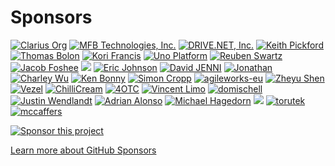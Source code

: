 # Sponsors 

<!-- include sponsors.md -->
[![Clarius Org](https://avatars.githubusercontent.com/u/71888636?v=4&s=39 "Clarius Org")](https://github.com/clarius)
[![MFB Technologies, Inc.](https://avatars.githubusercontent.com/u/87181630?v=4&s=39 "MFB Technologies, Inc.")](https://github.com/MFB-Technologies-Inc)
[![DRIVE.NET, Inc.](https://avatars.githubusercontent.com/u/15047123?v=4&s=39 "DRIVE.NET, Inc.")](https://github.com/drivenet)
[![Keith Pickford](https://avatars.githubusercontent.com/u/16598898?u=64416b80caf7092a885f60bb31612270bffc9598&v=4&s=39 "Keith Pickford")](https://github.com/Keflon)
[![Thomas Bolon](https://avatars.githubusercontent.com/u/127185?u=7f50babfc888675e37feb80851a4e9708f573386&v=4&s=39 "Thomas Bolon")](https://github.com/tbolon)
[![Kori Francis](https://avatars.githubusercontent.com/u/67574?u=3991fb983e1c399edf39aebc00a9f9cd425703bd&v=4&s=39 "Kori Francis")](https://github.com/kfrancis)
[![Uno Platform](https://avatars.githubusercontent.com/u/52228309?v=4&s=39 "Uno Platform")](https://github.com/unoplatform)
[![Reuben Swartz](https://avatars.githubusercontent.com/u/724704?u=2076fe336f9f6ad678009f1595cbea434b0c5a41&v=4&s=39 "Reuben Swartz")](https://github.com/rbnswartz)
[![Jacob Foshee](https://avatars.githubusercontent.com/u/480334?v=4&s=39 "Jacob Foshee")](https://github.com/jfoshee)
[![](https://avatars.githubusercontent.com/u/33566379?u=bf62e2b46435a267fa246a64537870fd2449410f&v=4&s=39 "")](https://github.com/Mrxx99)
[![Eric Johnson](https://avatars.githubusercontent.com/u/26369281?u=41b560c2bc493149b32d384b960e0948c78767ab&v=4&s=39 "Eric Johnson")](https://github.com/eajhnsn1)
[![David JENNI](https://avatars.githubusercontent.com/u/3200210?v=4&s=39 "David JENNI")](https://github.com/davidjenni)
[![Jonathan ](https://avatars.githubusercontent.com/u/5510103?u=98dcfbef3f32de629d30f1f418a095bf09e14891&v=4&s=39 "Jonathan ")](https://github.com/Jonathan-Hickey)
[![Charley Wu](https://avatars.githubusercontent.com/u/574719?u=ea7c743490c83e8e4b36af76000f2c71f75d636e&v=4&s=39 "Charley Wu")](https://github.com/akunzai)
[![Ken Bonny](https://avatars.githubusercontent.com/u/6417376?u=569af445b6f387917029ffb5129e9cf9f6f68421&v=4&s=39 "Ken Bonny")](https://github.com/KenBonny)
[![Simon Cropp](https://avatars.githubusercontent.com/u/122666?v=4&s=39 "Simon Cropp")](https://github.com/SimonCropp)
[![agileworks-eu](https://avatars.githubusercontent.com/u/5989304?v=4&s=39 "agileworks-eu")](https://github.com/agileworks-eu)
[![Zheyu Shen](https://avatars.githubusercontent.com/u/4067473?v=4&s=39 "Zheyu Shen")](https://github.com/arsdragonfly)
[![Vezel](https://avatars.githubusercontent.com/u/87844133?v=4&s=39 "Vezel")](https://github.com/vezel-dev)
[![ChilliCream](https://avatars.githubusercontent.com/u/16239022?v=4&s=39 "ChilliCream")](https://github.com/ChilliCream)
[![4OTC](https://avatars.githubusercontent.com/u/68428092?v=4&s=39 "4OTC")](https://github.com/4OTC)
[![Vincent Limo](https://avatars.githubusercontent.com/devlooped-user?s=39 "Vincent Limo")](https://github.com/v-limo)
[![domischell](https://avatars.githubusercontent.com/u/66068846?u=0a5c5e2e7d90f15ea657bc660f175605935c5bea&v=4&s=39 "domischell")](https://github.com/DominicSchell)
[![Justin Wendlandt](https://avatars.githubusercontent.com/u/1068431?u=f7715ed6a8bf926d96ec286f0f1c65f94bf86928&v=4&s=39 "Justin Wendlandt")](https://github.com/jwendl)
[![Adrian Alonso](https://avatars.githubusercontent.com/u/2027083?u=129cf516d99f5cb2fd0f4a0787a069f3446b7522&v=4&s=39 "Adrian Alonso")](https://github.com/adalon)
[![Michael Hagedorn](https://avatars.githubusercontent.com/u/61711586?u=8f653dfcb641e8c18cc5f78692ebc6bb3a0c92be&v=4&s=39 "Michael Hagedorn")](https://github.com/Eule02)
[![](https://avatars.githubusercontent.com/devlooped-user?s=39 "")](https://github.com/henkmartijn)
[![torutek](https://avatars.githubusercontent.com/u/33917059?v=4&s=39 "torutek")](https://github.com/torutek)
[![mccaffers](https://avatars.githubusercontent.com/u/16667079?u=739e110e62a75870c981640447efa5eb2cb3bc8f&v=4&s=39 "mccaffers")](https://github.com/mccaffers)


<!-- sponsors.md -->
[![Sponsor this project](https://avatars.githubusercontent.com/devlooped-sponsor?s=118 "Sponsor this project")](https://github.com/sponsors/devlooped)

[Learn more about GitHub Sponsors](https://github.com/sponsors)
